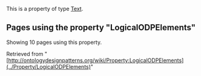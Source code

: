 This is a property of type [Text](../Type/Text "Type:Text").




  


## Pages using the property "LogicalODPElements"


Showing 10 pages using this property.



Retrieved from "[http://ontologydesignpatterns.org/wiki/Property:LogicalODPElements](../Property/LogicalODPElements)"